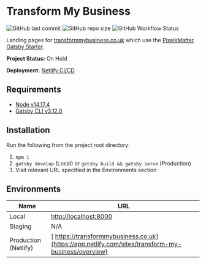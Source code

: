 # Transform My Business

![GitHub last commit](https://img.shields.io/github/last-commit/PixelsMatter/transform-my-business?color=%23560bad)
![GitHub repo size](https://img.shields.io/github/repo-size/PixelsMatter/transform-my-business?color=%23560bad)
![GitHub Workflow Status](https://img.shields.io/github/workflow/status/PixelsMatter/transform-my-business/Lighthouse%20CI?color=%23560bad)

Landing pages for [transformmybusiness.co.uk](https://transformmybusiness.co.uk/) which use the [PixelsMatter Gatsby Starter](https://github.com/PixelsMatter/gatsby-starter).


**Project Status:** On Hold

**Deployment:** [Netlify CI/CD](https://app.netlify.com/sites/transform-my-business/overview)

## Requirements

* [Node v14.17.4](https://nodejs.org/en)
* [Gatsby CLI v3.12.0](https://www.npmjs.com/package/gatsby-cli)

## Installation

Run the following from the project root directory:

 1. `npm i`
 2. `gatsby develop` (Local) or `gatsby build && gatsby serve` (Production)
 7. Visit relevant URL specified in the Environments section

## Environments

|Name|URL|
|--|--|
| Local | [http://localhost:8000](http://localhost:8000) |
| Staging | N/A |
| Production (Netlify) |  [ https://transformmybusiness.co.uk](https://app.netlify.com/sites/transform-my-business/overview)   | https://transformmybusiness.co.uk |
